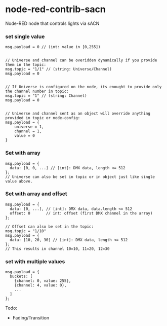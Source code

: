 # node-red-contrib-sacn
Node-RED node that controls lights via sACN



### set single value
```
msg.payload = 0 // (int: value in [0,255])


// Universe and channel can be overidden dynamically if you provide them in the topic:
msg.topic = "1/1" // (string: Universe/Channel)
msg.payload = 0


// If Universe is configured on the node, its enought to provide only the channel number in topic:
msg.topic = "1" // (string: Channel)
msg.payload = 0


// Universe and channel sent as an object will override anything provided in topic or node-config:
msg.payload = {
    universe = 1,
    channel = 1,
    value = 0
}
```

### Set with array

```
msg.payload = {
  data: [0, 0, ...] // [int]: DMX data, length <= 512
};
// Universe can also be set in topic or in object just like single value above.
```


### Set with array and offset

```
msg.payload = {
  data: [0, ...], // [int]: DMX data, data.length <= 512
  offset: 0       // int: offset (first DMX channel in the array)
};

// Offset can also be set in the topic:
msg.topic = "1/10"
msg.payload = {
  data: [10, 20, 30] // [int]: DMX data, length <= 512
};
// This results in channel 10=10, 11=20, 12=30
```


### set with multiple values

```
msg.payload = {
  buckets: [
    {channel: 0, value: 255},
    {channel: 4, value: 0},
    ...
  ]
};
```

Todo:
- Fading/Transition